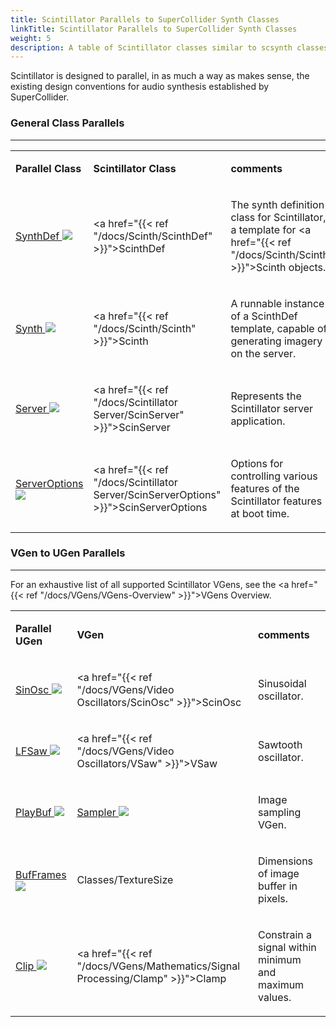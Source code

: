 ```yaml
---
title: Scintillator Parallels to SuperCollider Synth Classes
linkTitle: Scintillator Parallels to SuperCollider Synth Classes
weight: 5
description: A table of Scintillator classes similar to scsynth classes
---
```

<!-- generated file, please edit the original .schelp file(in the Scintillator repository) and then run schelpToMarkDown.scdscript to regenerate. -->


Scintillator is designed to parallel, in as much a way as makes sense, the existing design conventions for audio synthesis established by SuperCollider.



### General Class Parallels
---


<table>
<tr><td>

<strong>Parallel Class</strong>

</td><td>

<strong>Scintillator Class</strong>

</td><td>

<strong>comments</strong>

</td></tr>
<tr><td>

<a href="https://doc.sccode.org/Classes/SynthDef.html">SynthDef <img src="/images/external-link.svg" class="one-liner"></a>

</td><td>

<a href="{{< ref "/docs/Scinth/ScinthDef" >}}">ScinthDef</a>

</td><td>

The synth definition class for Scintillator, a template for <a href="{{< ref "/docs/Scinth/Scinth" >}}">Scinth</a> objects.

</td></tr>
<tr><td>

<a href="https://doc.sccode.org/Classes/Synth.html">Synth <img src="/images/external-link.svg" class="one-liner"></a>

</td><td>

<a href="{{< ref "/docs/Scinth/Scinth" >}}">Scinth</a>

</td><td>

A runnable instance of a ScinthDef template, capable of generating imagery on the server.

</td></tr>
<tr><td>

<a href="https://doc.sccode.org/Classes/Server.html">Server <img src="/images/external-link.svg" class="one-liner"></a>

</td><td>

<a href="{{< ref "/docs/Scintillator Server/ScinServer" >}}">ScinServer</a>

</td><td>

Represents the Scintillator server application.

</td></tr>
<tr><td>

<a href="https://doc.sccode.org/Classes/ServerOptions.html">ServerOptions <img src="/images/external-link.svg" class="one-liner"></a>

</td><td>

<a href="{{< ref "/docs/Scintillator Server/ScinServerOptions" >}}">ScinServerOptions</a>

</td><td>

Options for controlling various features of the Scintillator features at boot time.

</td></tr>

</table>


### VGen to UGen Parallels
---



For an exhaustive list of all supported Scintillator VGens, see the <a href="{{< ref "/docs/VGens/VGens-Overview" >}}">VGens Overview</a>.


<table>
<tr><td>

<strong>Parallel UGen</strong>

</td><td>

<strong>VGen</strong>

</td><td>

<strong>comments</strong>

</td></tr>
<tr><td>

<a href="https://doc.sccode.org/Classes/SinOsc.html">SinOsc <img src="/images/external-link.svg" class="one-liner"></a>

</td><td>

<a href="{{< ref "/docs/VGens/Video Oscillators/ScinOsc" >}}">ScinOsc</a>

</td><td>

Sinusoidal oscillator.

</td></tr>
<tr><td>

<a href="https://doc.sccode.org/Classes/LFSaw.html">LFSaw <img src="/images/external-link.svg" class="one-liner"></a>

</td><td>

<a href="{{< ref "/docs/VGens/Video Oscillators/VSaw" >}}">VSaw</a>

</td><td>

Sawtooth oscillator.

</td></tr>
<tr><td>

<a href="https://doc.sccode.org/Classes/PlayBuf.html">PlayBuf <img src="/images/external-link.svg" class="one-liner"></a>

</td><td>

<a href="https://doc.sccode.org/Classes/Sampler.html">Sampler <img src="/images/external-link.svg" class="one-liner"></a>

</td><td>

Image sampling VGen.

</td></tr>
<tr><td>

<a href="https://doc.sccode.org/Classes/BufFrames.html">BufFrames <img src="/images/external-link.svg" class="one-liner"></a>

</td><td>

Classes/TextureSize

</td><td>

Dimensions of image buffer in pixels.

</td></tr>
<tr><td>

<a href="https://doc.sccode.org/Classes/Clip.html">Clip <img src="/images/external-link.svg" class="one-liner"></a>

</td><td>

<a href="{{< ref "/docs/VGens/Mathematics/Signal Processing/Clamp" >}}">Clamp</a>

</td><td>

Constrain a signal within minimum and maximum values.

</td></tr>

</table>




